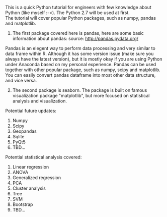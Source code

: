 This is a quick Python tutorial for engineers with few knowledge about Python (like myself :-<). The Python 2.7 will be used at first.  
The tutorial will cover popular Python packages, such as numpy, pandas and matplotlib.

1. The first package covered here is pandas, here are some basic information about pandas:
source: http://pandas.pydata.org/

Pandas is an elegent way to perform data processing and very similar to data frame within R.  Although it has some version issue (make sure you always have the latest version), but it is mostly okay if you are using Python under Anaconda based on my personal experience.
Pandas can be used together with other popular package, such as numpy, scipy and matplotlib. You can easily convert pandas dataframe into most other data structure, and vice versa.  

2. The second package is seaborn.  The package is built on famous visualization package "matplotlib", but more focused on statistical analysis and visualization. 

Potential future updates:
1. Numpy
2. Scipy
3. Geopandas
4. Sqlite
5. PyQt5
6. TBD...

Potential statistical analysis covered:
1. Linear regression
2. ANOVA
3. Generalized regression
4. PCA
5. Cluster analysis
6. Tree
7. SVM
8. Bootstrap
9. TBD...
